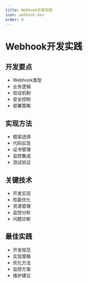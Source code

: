 ```yaml
---
title: Webhook开发实践
icon: webhook-dev
order: 6
---
```


# Webhook开发实践

## 开发要点
- Webhook类型
- 业务逻辑
- 验证机制
- 安全控制
- 部署策略

## 实现方法
- 框架选择
- 代码实现
- 证书管理
- 监控集成
- 测试验证

## 关键技术
- 开发实现
- 性能优化
- 资源管理
- 监控分析
- 问题诊断

## 最佳实践
- 开发规范
- 实现策略
- 优化方法
- 监控方案
- 维护建议
